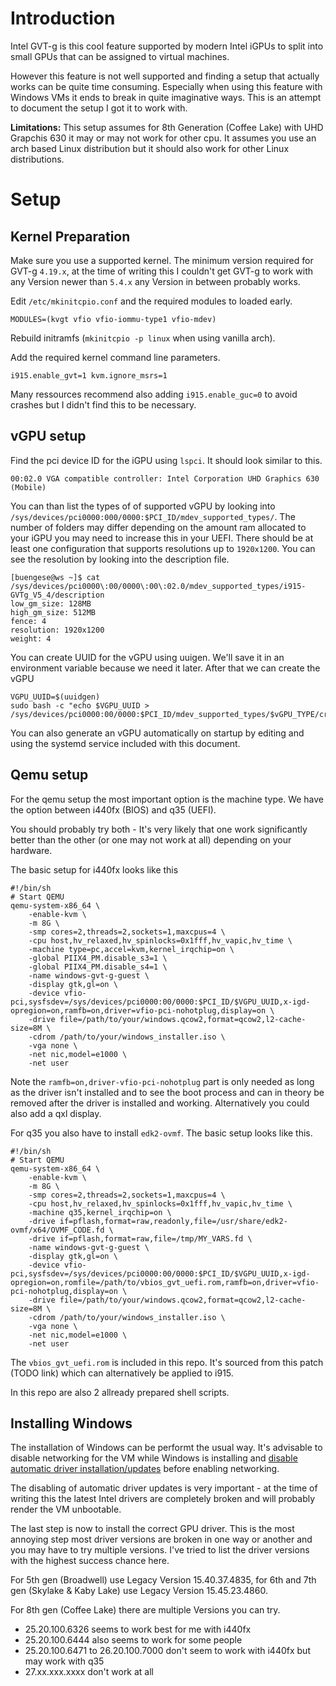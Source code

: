 # Introduction
Intel GVT-g is this cool feature supported by modern Intel iGPUs to split into small GPUs that can be assigned to virtual machines.

However this feature is not well supported and finding a setup that actually works can be quite time consuming. Especially when using this feature with Windows VMs it ends to break in quite imaginative ways. This is an attempt to document the setup I got it to work with.
 
**Limitations:** This setup assumes for 8th Generation (Coffee Lake) with UHD Grapchis 630 it may or may not work for other cpu. It assumes you use an arch based Linux distribution but it should also work for other Linux distributions.

# Setup
## Kernel Preparation

Make sure you use a supported kernel. The minimum version required for GVT-g `4.19.x`, at the time of writing this I couldn't get GVT-g to work with any Version newer than `5.4.x` any Version in between probably works.

Edit `/etc/mkinitcpio.conf` and the required modules to loaded early.
```
MODULES=(kvgt vfio vfio-iommu-type1 vfio-mdev)
```
Rebuild initramfs (`mkinitcpio -p linux` when using vanilla arch).

Add the required kernel command line parameters.
```
i915.enable_gvt=1 kvm.ignore_msrs=1
```
Many ressources recommend also adding `i915.enable_guc=0` to avoid crashes but I didn't find this to be necessary.

## vGPU setup

Find the pci device ID for the iGPU using `lspci`. It should look similar to this.
```
00:02.0 VGA compatible controller: Intel Corporation UHD Graphics 630 (Mobile)
```
You can than list the types of of supported vGPU by looking into `/sys/devices/pci0000:000/0000:$PCI_ID/mdev_supported_types/`. The number of folders may differ depending on the amount ram allocated to your iGPU you may need to increase this in your UEFI. There should be at least one configuration that supports resolutions up to `1920x1200`. You can see the resolution by looking into the description file.
```
[buengese@ws ~]$ cat /sys/devices/pci0000\:00/0000\:00\:02.0/mdev_supported_types/i915-GVTg_V5_4/description 
low_gm_size: 128MB
high_gm_size: 512MB
fence: 4
resolution: 1920x1200
weight: 4
```
You can create UUID for the vGPU using uuigen. We'll save it in an environment variable because we need it later. After that we can create the vGPU
```
VGPU_UUID=$(uuidgen)
sudo bash -c "echo $VGPU_UUID > /sys/devices/pci0000:00/0000:$PCI_ID/mdev_supported_types/$vGPU_TYPE/create"
```
You can also generate an vGPU automatically on startup by editing and using the systemd service included with this document.

## Qemu setup

For the qemu setup the most important option is the machine type. We have the option between i440fx (BIOS) and q35 (UEFI). 

You should probably try both - It's very likely that one work significantly better than the other (or one may not work at all) depending on your hardware.

The basic setup for i440fx looks like this
```
#!/bin/sh
# Start QEMU
qemu-system-x86_64 \
    -enable-kvm \
    -m 8G \
    -smp cores=2,threads=2,sockets=1,maxcpus=4 \
    -cpu host,hv_relaxed,hv_spinlocks=0x1fff,hv_vapic,hv_time \
    -machine type=pc,accel=kvm,kernel_irqchip=on \
    -global PIIX4_PM.disable_s3=1 \
    -global PIIX4_PM.disable_s4=1 \
    -name windows-gvt-g-guest \
    -display gtk,gl=on \
    -device vfio-pci,sysfsdev=/sys/devices/pci0000:00/0000:$PCI_ID/$VGPU_UUID,x-igd-opregion=on,ramfb=on,driver=vfio-pci-nohotplug,display=on \
    -drive file=/path/to/your/windows.qcow2,format=qcow2,l2-cache-size=8M \
    -cdrom /path/to/your/windows_installer.iso \
    -vga none \
    -net nic,model=e1000 \
    -net user
```
Note the `ramfb=on,driver-vfio-pci-nohotplug` part is only needed as long as the driver isn't installed and to see the boot process and can in theory be removed after the driver is installed and working. Alternatively you could also add a qxl display.

For q35 you also have to install `edk2-ovmf`. The basic setup looks like this.
```
#!/bin/sh
# Start QEMU
qemu-system-x86_64 \
    -enable-kvm \
    -m 8G \
    -smp cores=2,threads=2,sockets=1,maxcpus=4 \
    -cpu host,hv_relaxed,hv_spinlocks=0x1fff,hv_vapic,hv_time \
    -machine q35,kernel_irqchip=on \
    -drive if=pflash,format=raw,readonly,file=/usr/share/edk2-ovmf/x64/OVMF_CODE.fd \
    -drive if=pflash,format=raw,file=/tmp/MY_VARS.fd \
    -name windows-gvt-g-guest \
    -display gtk,gl=on \
    -device vfio-pci,sysfsdev=/sys/devices/pci0000:00/0000:$PCI_ID/$VGPU_UUID,x-igd-opregion=on,romfile=/path/to/vbios_gvt_uefi.rom,ramfb=on,driver=vfio-pci-nohotplug,display=on \
    -drive file=/path/to/your/windows.qcow2,format=qcow2,l2-cache-size=8M \
    -cdrom /path/to/your/windows_installer.iso \
    -vga none \
    -net nic,model=e1000 \
    -net user
```
The `vbios_gvt_uefi.rom` is included in this repo. It's sourced from this patch (TODO link) which can alternatively be applied to i915.

In this repo are also 2 allready prepared shell scripts.

## Installing Windows

The installation of Windows can be performt the usual way. It's advisable to disable networking for the VM while Windows is installing and [disable automatic driver installation/updates](https://windowsloop.com/disable-automatic-driver-installation-on-windows-10/) before enabling networking. 

The disabling of automatic driver updates is very important - at the time of writing this the latest Intel drivers are completely broken and will probably render the VM unbootable.

The last step is now to install the correct GPU driver. This is the most annoying step most driver versions are broken in one way or another and you may have to try multiple versions. I've tried to list the driver versions with the highest success chance here.

For 5th gen (Broadwell) use Legacy Version 15.40.37.4835, for 6th and 7th gen (Skylake & Kaby Lake) use Legacy Version 15.45.23.4860. 

For 8th gen (Coffee Lake) there are multiple Versions you can try.
- 25.20.100.6326 seems to work best for me with i440fx
- 25.20.100.6444 also seems to work for some people
- 25.20.100.6471 to 26.20.100.7000 don't seem to work with i440fx but may work with q35
- 27.xx.xxx.xxxx don't work at all